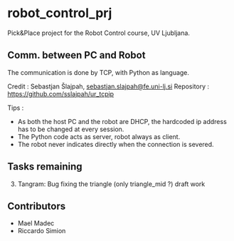 # robot_control_prj

Pick&Place project for the Robot Control course, UV Ljubljana.

## Comm. between PC and Robot

The communication is done by TCP, with Python as language.

Credit : Sebastjan Šlajpah, sebastjan.slajpah@fe.uni-lj.si
Repository : https://github.com/sslajpah/ur_tcpip

Tips :
- As both the host PC and the robot are DHCP, the hardcoded ip address has to be changed at every session.
- The Python code acts as server, robot always as client.
- The robot never indicates directly when the connection is severed.

## Tasks remaining



3. Tangram:
	Bug fixing the triangle (only triangle_mid ?) draft work



## Contributors

- Mael Madec
- Riccardo Simion
